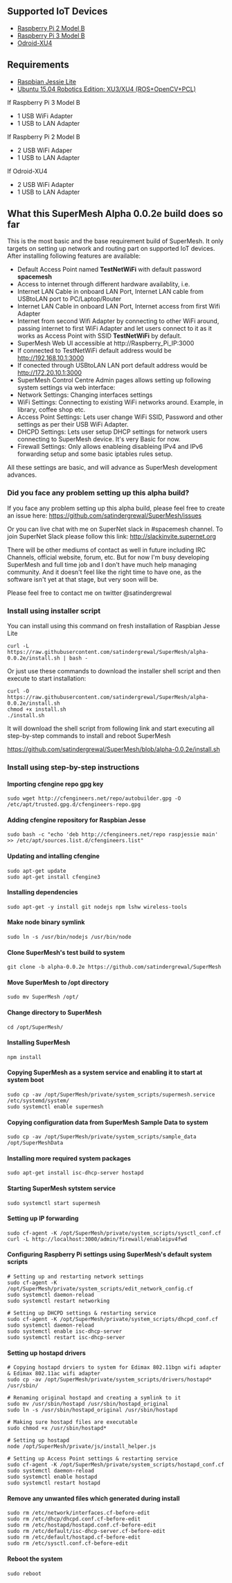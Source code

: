## Supported IoT Devices
 - [Raspberry Pi 2 Model B](https://www.raspberrypi.org/products/raspberry-pi-2-model-b/)
 - [Raspberry Pi 3 Model B](https://www.raspberrypi.org/products/raspberry-pi-3-model-b/)
 - [Odroid-XU4](http://www.hardkernel.com/main/products/prdt_info.php?g_code=G143452239825)

## Requirements
 - [Raspbian Jessie Lite](https://www.raspberrypi.org/downloads/raspbian/)
 - [Ubuntu 15.04 Robotics Edition: XU3/XU4 (ROS+OpenCV+PCL)](http://forum.odroid.com/viewtopic.php?f=95&t=16149)

If Raspberry Pi 3 Model B
 - 1 USB WiFi Adapter
 - 1 USB to LAN Adapter

If Raspberry Pi 2 Model B
 - 2 USB WiFi Adaper
 - 1 USB to LAN Adapter

If Odroid-XU4
 - 2 USB WiFi Adapter
 - 1 USB to LAN Adapter


## What this SuperMesh Alpha 0.0.2e build does so far
This is the most basic and the base requirement build of SuperMesh. It only targets on setting up network and routing part on supported IoT devices. After installing following features are available:
 - Default Access Point named **TestNetWiFi** with default password **spacemesh**
 - Access to internet through different hardware availablity, i.e.
  - Internet LAN Cable in onboard LAN Port, Internet LAN cable from USBtoLAN port to PC/Laptop/Router
  - Internet LAN Cable in onboard LAN Port, Internet access from first Wifi Adapter
  - Internet from second Wifi Adapter by connecting to other WiFi around, passing internet to first WiFi Adapter and let users connect to it as it works as Access Point with SSID **TestNetWiFi** by default.
 - SuperMesh Web UI accessible at http://Raspberry_Pi_IP:3000
  - If connected to TestNetWiFi default address would be http://192.168.10.1:3000
  - If conected through USBtoLAN LAN port default address would be http://172.20.10.1:3000
 - SuperMesh Control Centre Admin pages allows setting up following system settings via web interface:
  - Network Settings: Changing interfaces settings
  - WiFi Settings: Connecting to existing WiFi networks around. Example, in library, coffee shop etc.
  - Access Point Settings: Lets user change WiFi SSID, Password and other settings as per their USB WiFi Adapter.
  - DHCPD Settings: Lets user setup DHCP settings for network users connecting to SuperMesh device. It's very Basic for now.
  - Firewall Settings: Only allows enableing disableing IPv4 and IPv6 forwarding setup and some basic iptables rules setup.

 All these settings are basic, and will advance as SuperMesh development advances.


### Did you face any problem setting up this alpha build?
If you face any problem setting up this alpha build, please feel free to create an issue here:
https://github.com/satindergrewal/SuperMesh/issues

Or you can live chat with me on SuperNet slack in #spacemesh channel. To join SuperNet Slack please follow this link:
http://slackinvite.supernet.org

There will be other mediums of contact as well in future including IRC Channels, official website, forum, etc. But for now I'm busy developing SuperMesh and full time job and I don't have much help managing community. And it doesn't feel like the right time to have one, as the software isn't yet at that stage, but very soon will be.

Please feel free to contact me on twitter @satindergrewal



### Install using installer script
You can install using this command on fresh installation of Raspbian Jesse Lite

`curl -L https://raw.githubusercontent.com/satindergrewal/SuperMesh/alpha-0.0.2e/install.sh | bash -`

Or just use these commands to download the installer shell script and then execute to start installation:
```shell
curl -O https://raw.githubusercontent.com/satindergrewal/SuperMesh/alpha-0.0.2e/install.sh
chmod +x install.sh
./install.sh
```

It will download the shell script from following link and start executing all step-by-step commands to install and reboot SuperMesh

https://github.com/satindergrewal/SuperMesh/blob/alpha-0.0.2e/install.sh



### Install using step-by-step instructions

#### Importing cfengine repo gpg key
`sudo wget http://cfengineers.net/repo/autobuilder.gpg -O /etc/apt/trusted.gpg.d/cfengineers-repo.gpg`


#### Adding cfengine repository for Raspbian Jesse
`sudo bash -c "echo 'deb http://cfengineers.net/repo raspjessie main' >> /etc/apt/sources.list.d/cfengineers.list"`


#### Updating and intalling cfengine
```shell
sudo apt-get update
sudo apt-get install cfengine3
```

#### Installing dependencies
`sudo apt-get -y install git nodejs npm lshw wireless-tools`


#### Make node binary symlink
`sudo ln -s /usr/bin/nodejs /usr/bin/node`


#### Clone SuperMesh's test build to system
`git clone -b alpha-0.0.2e https://github.com/satindergrewal/SuperMesh`


#### Move SuperMesh to /opt directory
`sudo mv SuperMesh /opt/`


#### Change directory to SuperMesh
`cd /opt/SuperMesh/`


#### Installing SuperMesh
`npm install`


#### Copying SuperMesh as a system service and enabling it to start at system boot
```shell
sudo cp -av /opt/SuperMesh/private/system_scripts/supermesh.service /etc/systemd/system/
sudo systemctl enable supermesh
```


#### Copying configuration data from SuperMesh Sample Data to system
```shell
sudo cp -av /opt/SuperMesh/private/system_scripts/sample_data /opt/SuperMeshData
```

#### Installing more required system packages
`sudo apt-get install isc-dhcp-server hostapd`


#### Starting SuperMesh sytstem service
`sudo systemctl start supermesh`


#### Setting up IP forwarding
```shell
sudo cf-agent -K /opt/SuperMesh/private/system_scripts/sysctl_conf.cf
curl -L http://localhost:3000/admin/firewall/enableipv4fwd
```

#### Configuring Raspberry Pi settings using SuperMesh's default system scripts
```shell
# Setting up and restarting network settings
sudo cf-agent -K /opt/SuperMesh/private/system_scripts/edit_network_config.cf
sudo systemctl daemon-reload
sudo systemctl restart networking

# Setting up DHCPD settings & restarting service
sudo cf-agent -K /opt/SuperMesh/private/system_scripts/dhcpd_conf.cf
sudo systemctl daemon-reload
sudo systemctl enable isc-dhcp-server
sudo systemctl restart isc-dhcp-server
```

#### Setting up hostapd drivers
```shell
# Copying hostapd drviers to system for Edimax 802.11bgn wifi adapter & Edimax 802.11ac wifi adapter
sudo cp -av /opt/SuperMesh/private/system_scripts/drivers/hostapd* /usr/sbin/

# Renaming original hostapd and creating a symlink to it
sudo mv /usr/sbin/hostapd /usr/sbin/hostapd_original
sudo ln -s /usr/sbin/hostapd_original /usr/sbin/hostapd

# Making sure hostapd files are executable
sudo chmod +x /usr/sbin/hostapd*

# Setting up hostapd
node /opt/SuperMesh/private/js/install_helper.js

# Setting up Access Point settings & restarting service
sudo cf-agent -K /opt/SuperMesh/private/system_scripts/hostapd_conf.cf
sudo systemctl daemon-reload
sudo systemctl enable hostapd
sudo systemctl restart hostapd
```


#### Remove any unwanted files which generated during install
```shell
sudo rm /etc/network/interfaces.cf-before-edit
sudo rm /etc/dhcp/dhcpd.conf.cf-before-edit
sudo rm /etc/hostapd/hostapd.conf.cf-before-edit
sudo rm /etc/default/isc-dhcp-server.cf-before-edit
sudo rm /etc/default/hostapd.cf-before-edit
sudo rm /etc/sysctl.conf.cf-before-edit
```

#### Reboot the system
```shell
sudo reboot
```


